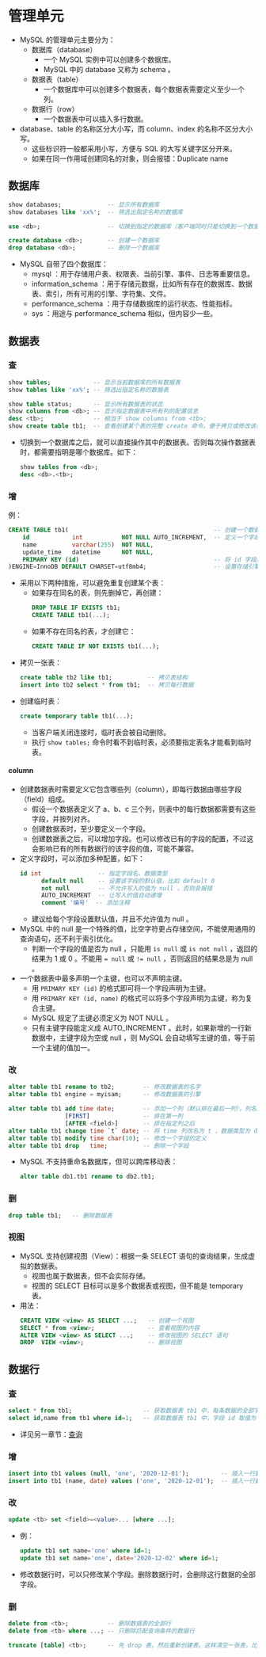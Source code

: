# 管理单元

- MySQL 的管理单元主要分为：
  - 数据库（database）
    - 一个 MySQL 实例中可以创建多个数据库。
    - MySQL 中的 database 又称为 schema 。
  - 数据表（table）
    - 一个数据库中可以创建多个数据表，每个数据表需要定义至少一个列。
  - 数据行（row）
    - 一个数据表中可以插入多行数据。
- database、table 的名称区分大小写，而 column、index 的名称不区分大小写。
  - 这些标识符一般都采用小写，方便与 SQL 的大写关键字区分开来。
  - 如果在同一作用域创建同名的对象，则会报错：Duplicate name

## 数据库

```sql
show databases;             -- 显示所有数据库
show databases like 'xx%';  -- 筛选出指定名称的数据库

use <db>;                   -- 切换到指定的数据库（客户端同时只能切换到一个数据库）

create database <db>;       -- 创建一个数据库
drop database <db>;         -- 删除一个数据库
```
- MySQL 自带了四个数据库：
  - mysql ：用于存储用户表、权限表、当前引擎、事件、日志等重要信息。
  - information_schema ：用于存储元数据，比如所有存在的数据库、数据表、索引，所有可用的引擎、字符集、文件。
  - performance_schema ：用于存储数据库的运行状态、性能指标。
  - sys ：用途与 performance_schema 相似，但内容少一些。

## 数据表

### 查

```sql
show tables;            -- 显示当前数据库的所有数据表
show tables like 'xx%'; -- 筛选出指定名称的数据表

show table status;      -- 显示所有数据表的状态
show columns from <db>; -- 显示指定数据表中所有列的配置信息
desc <tb>;              -- 相当于 show columns from <tb>;
show create table tb1;  -- 查看创建某个表的完整 create 命令，便于拷贝或修改该表
```
- 切换到一个数据库之后，就可以直接操作其中的数据表。否则每次操作数据表时，都需要指明是哪个数据库。如下：
  ```sql
  show tables from <db>;
  desc <db>.<tb>;
  ```

### 增

例：
```sql
CREATE TABLE tb1(                                         -- 创建一个数据表，名为 tb1
    id            int           NOT NULL AUTO_INCREMENT,  -- 定义一个字段，名为 id ，数据类型为 int
    name          varchar(255)  NOT NULL,
    update_time   datetime      NOT NULL,
    PRIMARY KEY (id)                                      -- 将 id 字段声明为主键
)ENGINE=InnoDB DEFAULT CHARSET=utf8mb4;                   -- 设置存储引擎为 InnoDB ，默认字符集为 utf8mb4
```
- 采用以下两种措施，可以避免重复创建某个表：
  - 如果存在同名的表，则先删掉它，再创建：
    ```sql
    DROP TABLE IF EXISTS tb1;
    CREATE TABLE tb1(...);
    ```
  - 如果不存在同名的表，才创建它：
    ```sql
    CREATE TABLE IF NOT EXISTS tb1(...);
    ```
- 拷贝一张表：
  ```sql
  create table tb2 like tb1;          -- 拷贝表结构
  insert into tb2 select * from tb1;  -- 拷贝每行数据
  ```
- 创建临时表：
  ```sql
  create temporary table tb1(...);
  ```
  - 当客户端关闭连接时，临时表会被自动删除。
  - 执行 `show tables;` 命令时看不到临时表，必须要指定表名才能看到临时表。

#### column

- 创建数据表时需要定义它包含哪些列（column），即每行数据由哪些字段（field）组成。
  - 假设一个数据表定义了 a、b、c 三个列，则表中的每行数据都需要有这些字段，并按列对齐。
  - 创建数据表时，至少要定义一个字段。
  - 创建数据表之后，可以增加字段。也可以修改已有的字段的配置，不过这会影响已有的所有数据行的该字段的值，可能不兼容。
- 定义字段时，可以添加多种配置，如下：
  ```sql
  id int                -- 指定字段名、数据类型
        default null    -- 设置该字段的默认值，比如 default 0
        not null        -- 不允许写入的值为 null ，否则会报错
        AUTO_INCREMENT  -- 让写入的值自动递增
        comment '编号'  -- 添加注释
  ```
  - 建议给每个字段设置默认值，并且不允许值为 null 。
- MySQL 中的 null 是一个特殊的值，比空字符更占存储空间，不能使用通用的查询语句，还不利于索引优化。
  - 判断一个字段的值是否为 null ，只能用 `is null` 或 `is not null` ，返回的结果为 1 或 0 。不能用 `= null` 或 `!= null` ，否则返回的结果总是为 null 。
- 一个数据表中最多声明一个主键，也可以不声明主键。
  - 用 `PRIMARY KEY (id)` 的格式即可将一个字段声明为主键。
  - 用 `PRIMARY KEY (id, name)` 的格式可以将多个字段声明为主键，称为复合主键。
  - MySQL 规定了主键必须定义为 NOT NULL 。
  - 只有主键字段能定义成 AUTO_INCREMENT 。此时，如果新增的一行新数据中，主键字段为空或 null ，则 MySQL 会自动填写主键的值，等于前一个主键的值加一。

### 改

```sql
alter table tb1 rename to tb2;        -- 修改数据表的名字
alter table tb1 engine = myisam;      -- 修改数据表的引擎

alter table tb1 add time date;        -- 添加一个列（默认排在最后一列），列名为 time ，数据类型为 date
                [FIRST]               -- 排在第一列
                [AFTER <field>]       -- 排在指定列之后
alter table tb1 change time `t` date; -- 将 time 列改名为 t ，数据类型为 date
alter table tb1 modify time char(10); -- 修改一个字段的定义
alter table tb1 drop   time;          -- 删除一个字段
```
- MySQL 不支持重命名数据库，但可以跨库移动表：
  ```sql
  alter table db1.tb1 rename to db2.tb1;
  ```

### 删

```sql
drop table tb1;   -- 删除数据表
```

### 视图

- MySQL 支持创建视图（View）：根据一条 SELECT 语句的查询结果，生成虚拟的数据表。
  - 视图也属于数据表，但不会实际存储。
  - 视图的 SELECT 目标可以是多个数据表或视图，但不能是 temporary 表。
- 用法：
  ```sql
  CREATE VIEW <view> AS SELECT ...;   -- 创建一个视图
  SELECT * from <view>;               -- 查看视图的内容
  ALTER VIEW <view> AS SELECT ...;    -- 修改视图的 SELECT 语句
  DROP  VIEW <view>;                  -- 删除视图
  ```

## 数据行

### 查

```sql
select * from tb1;                    -- 获取数据表 tb1 中，每条数据的全部字段
select id,name from tb1 where id=1;   -- 获取数据表 tb1 中，字段 id 取值为 1 的那条数据的指定字段
```
- 详见另一章节：[查询](./查询.md)

### 增

```sql
insert into tb1 values (null, 'one', '2020-12-01');         -- 插入一行数据，给所有字段赋值
insert into tb1 (name, date) values ('one', '2020-12-01');  -- 插入一行数据，只给部分字段赋值，其它字段会采用默认值
```

### 改

```sql
update <tb> set <field>=<value>... [where ...];
```
- 例：
  ```sql
  update tb1 set name='one' where id=1;
  update tb1 set name='one', date='2020-12-02' where id=1;
  ```
- 修改数据行时，可以只修改某个字段。删除数据行时，会删除这行数据的全部字段。

### 删

```sql
delete from <tb>;           -- 删除数据表的全部行
delete from <tb> where ...; -- 只删除匹配查询条件的数据行

truncate [table] <tb>;      -- 先 drop 表，然后重新创建表。这样清空一张表，比 delete 语句更快
```
